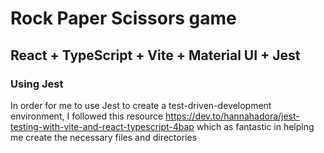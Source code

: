 # Rock Paper Scissors game

## React + TypeScript + Vite + Material UI + Jest

### Using Jest

In order for me to use Jest to create a test-driven-development environment, I followed this resource https://dev.to/hannahadora/jest-testing-with-vite-and-react-typescript-4bap
which as fantastic in helping me create the necessary files and directories
